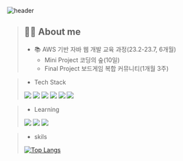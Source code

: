 
<!--
**jaeheeeKim/jaeheeeKim** is a ✨ _special_ ✨ repository because its `README.md` (this file) appears on your GitHub profile.

Here are some ideas to get you started:

- 🔭 I’m currently working on ...
- 🌱 I’m currently learning ...
- 👯 I’m looking to collaborate on ...
- 🤔 I’m looking for help with ...
- 💬 Ask me about ...
- 📫 How to reach me: ...
- 😄 Pronouns: ...
- ⚡ Fun fact: ...
-->
![header](https://capsule-render.vercel.app/api?type=waving&height=150&text=jaehee👏)
> ## 👩‍💻 About me
> - 📚  AWS 기반 자바 웹 개발 교육 과정(23.2-23.7, 6개월)
>   - Mini Project 코딩의 숲(10일)
>   - Final Project 보드게임 복합 커뮤니티(1개월 3주)

> - Tech Stack
> <img src="https://img.shields.io/badge/spring-6DB33F?style=for-the-badge&logo=spring&logoColor=white">
> <img src="https://img.shields.io/badge/Java-007396.svg?style=for-the-badge&logo=Java&logoColor=white">
> <img src="https://img.shields.io/badge/JSP-007396?style=for-the-badge&logo=Java&logoColor=white">
> <img src="https://img.shields.io/badge/html5-E34F26?style=for-the-badge&logo=HTML5&logoColor=white">
> <img src="https://img.shields.io/badge/javascript-F7DF1E?style=for-the-badge&logo=javascript&logoColor=white">
> <img src="https://img.shields.io/badge/Oracle-F80000?style=for-the-badge&logo=oracle&logoColor=white">

> - Learning
> <img src="https://img.shields.io/badge/AWS-232F3E?style=for-the-badge&logo=AmazonAWS&logoColor=white"/>
> <img src="https://img.shields.io/badge/Docker-2496ED?style=for-the-badge&logo=Docker&logoColor=white"/> 
> <img src="https://img.shields.io/badge/Mysql-E6B91E?style=for-the-badge&logo=MySql&logoColor=white"/>

> - skils
> 
> [![Top Langs](https://github-readme-stats.vercel.app/api/top-langs/?username=jaeheeeKim&layout=compact)](https://github.com/jaeheeeKim/github-readme-stats)


